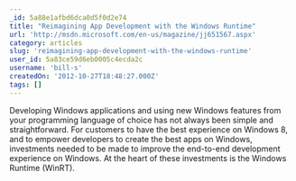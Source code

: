 ```yaml
---
_id: 5a88e1afbd6dca0d5f0d2e74
title: "Reimagining App Development with the Windows Runtime"
url: 'http://msdn.microsoft.com/en-us/magazine/jj651567.aspx'
category: articles
slug: 'reimagining-app-development-with-the-windows-runtime'
user_id: 5a83ce59d6eb0005c4ecda2c
username: 'bill-s'
createdOn: '2012-10-27T18:48:27.000Z'
tags: []
---
```


Developing Windows applications and using new Windows features from your programming language of choice has not always been simple and straightforward. For customers to have the best experience on Windows 8, and to empower developers to create the best apps on Windows, investments needed to be made to improve the end-to-end development experience on Windows. At the heart of these investments is the Windows Runtime (WinRT).
